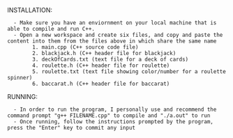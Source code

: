 INSTALLATION: 

      - Make sure you have an enviornment on your local machine that is able to compile and run C++.
      - Open a new workspace and create six files, and copy and paste the content into them from the files above in which share the same name
            1. main.cpp (C++ source code file)
            2. blackjack.h (C++ header file for blackjack)
            3. deckOfCards.txt (text file for a deck of cards)
            4. roulette.h (C++ header file for roulette)
            5. roulette.txt (text file showing color/number for a roulette spinner)
            6. baccarat.h (C++ header file for baccarat)

RUNNING:

      - In order to run the program, I personally use and recommend the command prompt "g++ FILENAME.cpp" to compile and "./a.out" to run
      - Once running, follow the instructions prompted by the program, press the "Enter" key to commit any input
      
